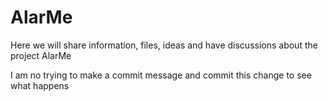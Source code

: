 # AlarMe
Here we will share information, files, ideas and have discussions about the project AlarMe

I am no trying to make a commit message and commit this change to see what happens
